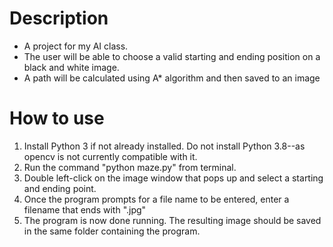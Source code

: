 # Description
- A project for my AI class. 
- The user will be able to choose a valid starting and ending position on a black and white image.
- A path will be calculated using A* algorithm and then saved to an image

# How to use
1. Install Python 3 if not already installed. Do not install Python 3.8--as opencv is not currently compatible with it.
2. Run the command "python maze.py" from terminal.
3. Double left-click on the image window that pops up and select a starting and ending point.
4. Once the program prompts for a file name to be entered, enter a filename that ends with ".jpg"
5. The program is now done running. The resulting image should be saved in the same folder containing the program.
